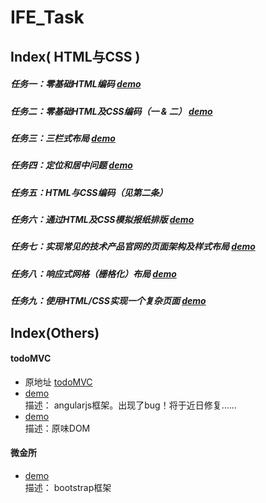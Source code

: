 ﻿# IFE_Task
## Index( HTML与CSS )

##### 任务一：零基础HTML编码 [demo](https://jarineee.github.io/IFE_Task/01/)
##### 任务二：零基础HTML及CSS编码（一 & 二）  [demo](https://jarineee.github.io/IFE_Task/02&5/)
##### 任务三：三栏式布局  [demo](https://jarineee.github.io/IFE_Task/03/)
##### 任务四：定位和居中问题  [demo](https://jarineee.github.io/IFE_Task/04/)
##### 任务五：HTML与CSS编码（见第二条）
##### 任务六：通过HTML及CSS模拟报纸排版 [demo](https://jarineee.github.io/IFE_Task/06/)
##### 任务七：实现常见的技术产品官网的页面架构及样式布局 [demo](https://jarineee.github.io/IFE_Task/07/)
##### 任务八：响应式网格（栅格化）布局  [demo](https://jarineee.github.io/IFE_Task/08/)
##### 任务九：使用HTML/CSS实现一个复杂页面  [demo](https://jarineee.github.io/IFE_Task/09/)

## Index(Others)

#### todoMVC
- 原地址 [todoMVC](https://github.com/tastejs/todomvc-app-template)
- [demo](https://jarineee.github.io/IFE_Task/Others/todoMVC/AngularJS/dist)  <br/> 描述： angularjs框架。出现了bug！将于近日修复……
- [demo](https://jarineee.github.io/IFE_Task/Others/todoMVC/DOM/dist)  <br/>描述：原味DOM

#### 微金所
- [demo](https://jarineee.github.io/IFE_Task/Others/WJS/dist/)<br/>描述： bootstrap框架